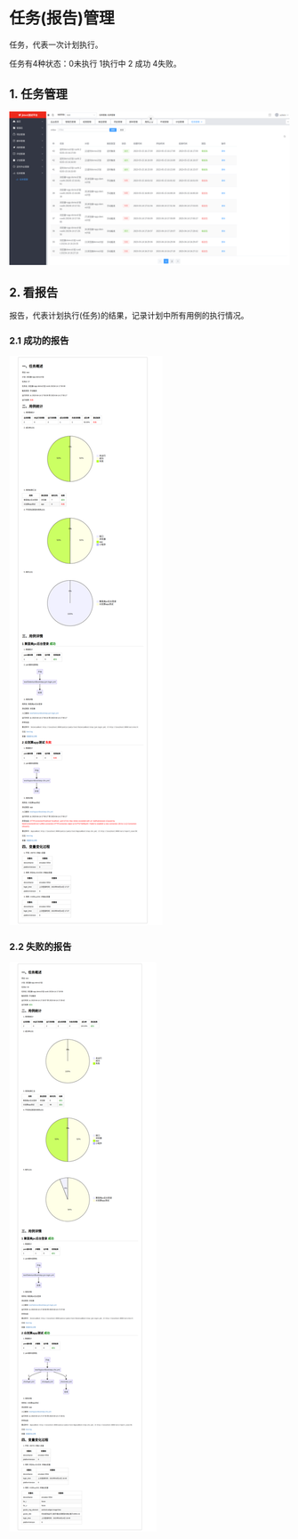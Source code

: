 # 任务(报告)管理
任务，代表一次计划执行。

任务有4种状态：0未执行 1执行中 2 成功 4失败。

## 1. 任务管理
![](../img/task/list.png)

## 2. 看报告
报告，代表计划执行(任务)的结果，记录计划中所有用例的执行情况。

### 2.1 成功的报告
![](../img/report/fail.png)

### 2.2 失败的报告
![](../img/report/success.png)